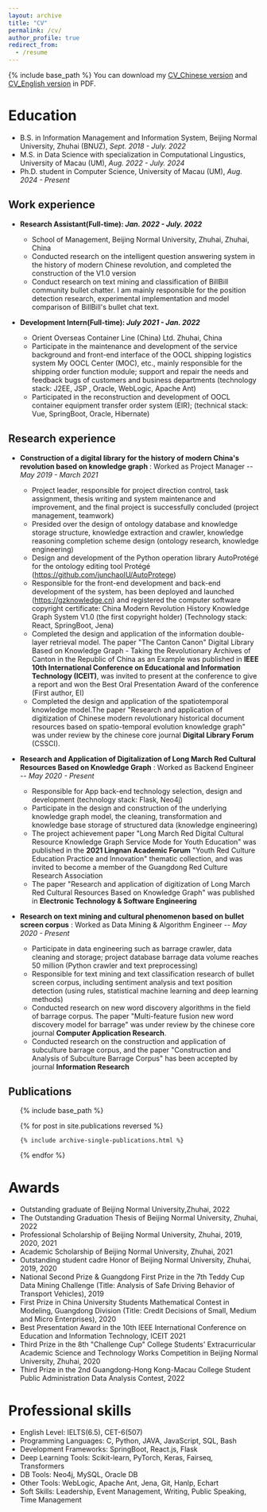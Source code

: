 ```yaml
---
layout: archive
title: "CV"
permalink: /cv/
author_profile: true
redirect_from:
  - /resume
---
```


{% include base_path %}
You can download my [CV_Chinese version](../files/WU_Junchao_CV_ZH.pdf) and [CV_English version](../files/WU_Junchao_CV_EN.pdf) in PDF.

Education
======
* B.S. in Information Management and Information System, Beijing Normal University, Zhuhai (BNUZ), *Sept. 2018 - July. 2022*
* M.S. in Data Science with specialization in Computational Lingustics, University of Macau (UM), *Aug. 2022 - July. 2024*
* Ph.D. student in Computer Science, University of Macau (UM), *Aug. 2024 - Present*


## Work experience
<!-- ====== -->
* **Research Assistant(Full-time): *Jan. 2022 - July. 2022***
  * School of Management, Beijing Normal University, Zhuhai, Zhuhai, China
  * Conducted research on the intelligent question answering system in the history of modern Chinese revolution, and completed the construction of the V1.0 version
  * Conduct research on text mining and classification of BillBill community bullet chatter. I am mainly responsible for the position detection research, experimental implementation and model comparison of BillBill's bullet chat text.

* **Development Intern(Full-time): *July 2021 - Jan. 2022***
  * Orient Overseas Container Line (China) Ltd. Zhuhai, China
  * Participate in the maintenance and development of the service background and front-end interface of the OOCL shipping logistics system My OOCL Center (MOC), etc., mainly responsible for the shipping order function module; support and repair the needs and feedback bugs of customers and business departments (technology stack: J2EE, JSP , Oracle, WebLogic, Apache Ant)
  * Participated in the reconstruction and development of OOCL container equipment transfer order system (EIR); (technical stack: Vue, SpringBoot, Oracle, Hibernate)


## Research experience
<!-- ====== -->
* **Construction of a digital library for the history of modern China's revolution based on knowledge graph** : Worked as Project Manager -- *May 2019 - March 2021*
  * Project leader, responsible for project direction control, task assignment, thesis writing and system maintenance and improvement, and the final project is successfully concluded (project management, teamwork)
  * Presided over the design of ontology database and knowledge storage structure, knowledge extraction and crawler, knowledge reasoning completion scheme design (ontology research, knowledge engineering)
  * Design and development of the Python operation library AutoProtégé for the ontology editing tool Protégé (https://github.com/junchaoIU/AutoProtege)
  * Responsible for the front-end development and back-end development of the system, has been deployed and launched (https://gzknowledge.cn) and registered the computer software copyright certificate: China Modern Revolution History Knowledge Graph System V1.0 (the first copyright holder) (Technology stack: React, SpringBoot, Jena)
  * Completed the design and application of the information double-layer retrieval model. The paper "The Canton Canon" Digital Library Based on Knowledge Graph - Taking the Revolutionary Archives of Canton in the Republic of China as an Example was published in **IEEE 10th International Conference on Educational and Information Technology (ICEIT)**, was invited to present at the conference to give a report and won the Best Oral Presentation Award of the conference (First author, EI)
  * Completed the design and application of the spatiotemporal knowledge model.The paper "Research and application of digitization of Chinese modern revolutionary historical document resources based on spatio-temporal evolution knowledge graph" was under review by the chinese core journal **Digital Library Forum** (CSSCI). 

* **Research and Application of Digitalization of Long March Red Cultural Resources Based on Knowledge Graph** : Worked as Backend Engineer -- *May 2020 - Present*
  * Responsible for App back-end technology selection, design and development (technology stack: Flask, Neo4j)
  * Participate in the design and construction of the underlying knowledge graph model, the cleaning, transformation and knowledge base storage of structured data (knowledge engineering)
  * The project achievement paper "Long March Red Digital Cultural Resource Knowledge Graph Service Mode for Youth Education" was published in the **2021 Lingnan Academic Forum** "Youth Red Culture Education Practice and Innovation" thematic collection, and was invited to become a member of the Guangdong Red Culture Research Association
  * The paper "Research and application of digitization of Long March Red Cultural Resources Based on Knowledge Graph" was published in **Electronic Technology & Software Engineering**   

* **Research on text mining and cultural phenomenon based on bullet screen corpus** : Worked as Data Mining & Algorithm Engineer -- *May 2020 - Present*
  * Participate in data engineering such as barrage crawler, data cleaning and storage; project database barrage data volume reaches 50 million (Python crawler and text preprocessing)
  * Responsible for text mining and text classification research of bullet screen corpus, including sentiment analysis and text position detection (using rules, statistical machine learning and deep learning methods)
  * Conducted research on new word discovery algorithms in the field of barrage corpus. The paper "Multi-feature fusion new word discovery model for barrage" was under review by the chinese core journal **Computer Application Research**. 
  * Conducted research on the construction and application of subculture barrage corpus, and the paper "Construction and Analysis of Subculture Barrage Corpus" has been accepted by journal **Information Research**
  

## Publications

<!-- ====== -->

  <ul>{% include base_path %}</ul>

  <ul>{% for post in site.publications reversed %}

    {% include archive-single-publications.html %}

  {% endfor %}</ul>


Awards
======
- Outstanding graduate of Beijing Normal University,Zhuhai, 2022
- The Outstanding Graduation Thesis of Beijing Normal University, Zhuhai, 2022
- Professional Scholarship of Beijing Normal University, Zhuhai, 2019, 2020, 2021
- Academic Scholarship of Beijing Normal University, Zhuhai, 2021
- Outstanding student cadre Honor of Beijing Normal University, Zhuhai, 2019, 2020
- National Second Prize & Guangdong First Prize in the 7th Teddy Cup Data Mining Challenge (Title: Analysis of Safe Driving Behavior of Transport Vehicles), 2019
- First Prize in China University Students Mathematical Contest in Modeling, Guangdong Division (Title: Credit Decisions of Small, Medium and Micro Enterprises), 2020
- Best Presentation Award in the 10th IEEE International Conference on Education and Information Technology, ICEIT 2021
- Third Prize in the 8th "Challenge Cup" College Students' Extracurricular Academic Science and Technology Works Competition in Beijing Normal University, Zhuhai, 2020
- Third Prize in the 2nd Guangdong-Hong Kong-Macau College Student Public Administration Data Analysis Contest, 2022

Professional skills
======
* English Level: IELTS(6.5), CET-6(507)
* Programming Languages: C, Python, JAVA, JavaScript, SQL, Bash
* Development Frameworks: SpringBoot, React.js, Flask
* Deep Learning Tools: Scikit-learn, PyTorch, Keras, Fairseq, Transformers
* DB Tools: Neo4j, MySQL, Oracle DB
* Other Tools: WebLogic, Apache Ant, Jena, Git, Hanlp, Echart
* Soft Skills: Leadership, Event Management, Writing, Public Speaking, Time Management

